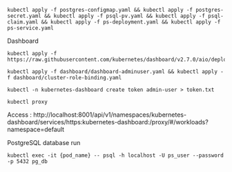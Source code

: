     kubectl apply -f postgres-configmap.yaml && kubectl apply -f postgres-secret.yaml && kubectl apply -f psql-pv.yaml && kubectl apply -f psql-claim.yaml && kubectl apply -f ps-deployment.yaml && kubectl apply -f ps-service.yaml

Dashboard

    kubectl apply -f https://raw.githubusercontent.com/kubernetes/dashboard/v2.7.0/aio/deploy/recommended.yaml

    kubectl apply -f dashboard/dashboard-adminuser.yaml && kubectl apply -f dashboard/cluster-role-binding.yaml

    kubectl -n kubernetes-dashboard create token admin-user > token.txt

    kubectl proxy


Access : http://localhost:8001/api/v1/namespaces/kubernetes-dashboard/services/https:kubernetes-dashboard:/proxy/#/workloads?namespace=default

PostgreSQL database run

    kubectl exec -it {pod_name} -- psql -h localhost -U ps_user --password -p 5432 pg_db